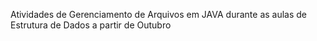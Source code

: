 Atividades de Gerenciamento de Arquivos em JAVA durante as aulas de Estrutura de Dados a partir de Outubro
